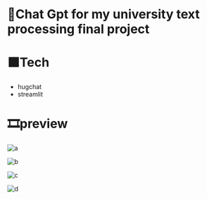 # 📓Chat Gpt for my university text processing final project
# ⬛Tech
- hugchat
- streamlit
# 🎞️preview

![a](https://github.com/user-attachments/assets/9a9115c1-3f2e-4a7e-a14a-4228fbc67e69)

![b](https://github.com/user-attachments/assets/9893a26d-8bd8-4015-af99-dc6bb45c296c)

![c](https://github.com/user-attachments/assets/79ff240f-ced5-43b6-95aa-44caf3273f00)

![d](https://github.com/user-attachments/assets/91f32695-aaf4-45dd-8ac7-fdacdfc16136)
